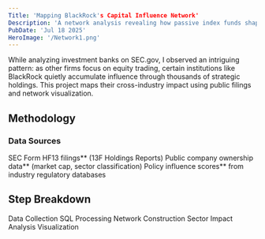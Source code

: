```yaml
--- 
Title: 'Mapping BlackRock's Capital Influence Network'
Description: 'A network analysis revealing how passive index funds shape industry landscapes through strategic holdings.'
PubDate: 'Jul 18 2025'
HeroImage: '/Network1.png'
--- 
```


While analyzing investment banks on SEC.gov, I observed an intriguing pattern: as other firms focus on equity trading, certain institutions like BlackRock quietly accumulate influence through thousands of strategic holdings. This project maps their cross-industry impact using public filings and network visualization.

## Methodology

### Data Sources
SEC Form HF13 filings** (13F Holdings Reports)
Public company ownership data** (market cap, sector classification)
Policy influence scores** from industry regulatory databases

## Step Breakdown

Data Collection
SQL Processing
Network Construction
Sector Impact Analysis
Visualization


